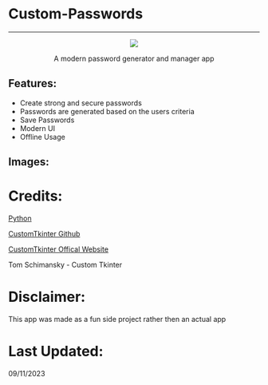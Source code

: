 # Custom-Passwords

---

<div align="center">
  <img src="https://i.imgur.com/rFedwl3.png" />
  <p align="center"> A modern password generator and manager app </p>
</div>


## Features:

- Create strong and secure passwords
- Passwords are generated based on the users criteria
- Save Passwords
- Modern UI
- Offline Usage

## Images:


# Credits:

[Python](https://www.python.org/)

[CustomTkinter Github](https://github.com/TomSchimansky/CustomTkinter "CustomTkinter")

[CustomTkinter Offical Website](https://github.com/TomSchimansky/CustomTkinter "CustomTkinter](https://customtkinter.tomschimansky.com/)")

Tom Schimansky - Custom Tkinter

# Disclaimer:
This app was made as a fun side project rather then an actual app


# Last Updated:
09/11/2023

